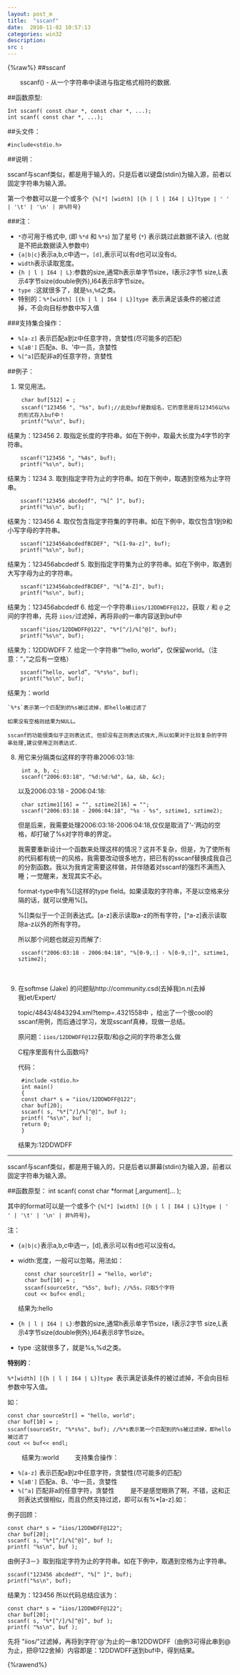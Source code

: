 ```yaml
---
layout: post_m
title:  "sscanf"
date:  2010-11-02 10:57:13
categories: win32
description:  
src :  
---
```


{%raw%}
##sscanf

　　sscanf() - 从一个字符串中读进与指定格式相符的数据.

##函数原型:

	Int sscanf( const char *, const char *, ...);
	int scanf( const char *, ...);


##头文件：

	#include<stdio.h>

##说明：

sscanf与scanf类似，都是用于输入的，只是后者以键盘(stdin)为输入源，前者以固定字符串为输入源。

第一个参数可以是一个或多个` {%[*] [width] [{h | l | I64 | L}]type | ' ' | '\t' | '\n' | 非%符号}`

###注：

- `*`亦可用于格式中, (即 `%*d` 和 `%*s`) 加了星号 (`*`) 表示跳过此数据不读入. (也就是不把此数据读入参数中)
- `{a|b|c}`表示a,b,c中选一，`[d]`,表示可以有d也可以没有d。
- `width`表示读取宽度。
- `{h | l | I64 | L}`:参数的size,通常h表示单字节size，I表示2字节 size,L表示4字节size(double例外),l64表示8字节size。
- `type `:这就很多了，就是`%s`,`%d`之类。
- 特别的：`%*[width] [{h | l | I64 | L}]type `表示满足该条件的被过滤掉，不会向目标参数中写入值

###支持集合操作：

- `%[a-z]` 表示匹配a到z中任意字符，贪婪性(尽可能多的匹配)
- `%[aB']` 匹配a、B、'中一员，贪婪性
- `%[^a]`匹配非a的任意字符，贪婪性

##例子：

1. 常见用法。

		char buf[512] = ;
		sscanf("123456 ", "%s", buf);//此处buf是数组名，它的意思是将123456以%s的形式存入buf中！
		printf("%s\n", buf);
结果为：123456
2. 取指定长度的字符串。如在下例中，取最大长度为4字节的字符串。

		sscanf("123456 ", "%4s", buf);
		printf("%s\n", buf);
结果为：1234
3. 取到指定字符为止的字符串。如在下例中，取遇到空格为止字符串。

		sscanf("123456 abcdedf", "%[^ ]", buf);
		printf("%s\n", buf);
结果为：123456
4. 取仅包含指定字符集的字符串。如在下例中，取仅包含1到9和小写字母的字符串。

		sscanf("123456abcdedfBCDEF", "%[1-9a-z]", buf);
		printf("%s\n", buf);
结果为：123456abcdedf
5. 取到指定字符集为止的字符串。如在下例中，取遇到大写字母为止的字符串。

		sscanf("123456abcdedfBCDEF", "%[^A-Z]", buf);
		printf("%s\n", buf);
结果为：123456abcdedf
6. 给定一个字符串`iios/12DDWDFF@122`，获取 `/` 和 `@` 之间的字符串，先将 `iios/`过滤掉，再将非`@`的一串内容送到buf中

		sscanf("iios/12DDWDFF@122", "%*[^/]/%[^@]", buf);
		printf("%s\n", buf);
结果为：12DDWDFF
7. 给定一个字符串““hello, world”，仅保留world。（注意：“，”之后有一空格）

		sscanf(“hello, world”, "%*s%s", buf);
		printf("%s\n", buf);
结果为：world
	
	`%*s`表示第一个匹配到的%s被过滤掉，即hello被过滤了

	如果没有空格则结果为NULL。

	sscanf的功能很类似于正则表达式, 但却没有正则表达式强大,所以如果对于比较复杂的字符串处理,建议使用正则表达式.

8. 用它来分隔类似这样的字符串2006:03:18:

		int a, b, c;
		sscanf("2006:03:18", "%d:%d:%d", &a, &b, &c);

	以及2006:03:18 - 2006:04:18:

		char sztime1[16] = "", sztime2[16] = "";
		sscanf("2006:03:18 - 2006:04:18", "%s - %s", sztime1, sztime2);

	但是后来，我需要处理2006:03:18-2006:04:18,仅仅是取消了‘-’两边的空格，却打破了%s对字符串的界定。

	我需要重新设计一个函数来处理这样的情况？这并不复杂，但是，为了使所有的代码都有统一的风格，我需要改动很多地方，把已有的sscanf替换成我自己的分割函数。我以为我肯定需要这样做，并伴随着对sscanf的强烈不满而入睡；一觉醒来，发现其实不必。

	format-type中有%[]这样的type field。如果读取的字符串，不是以空格来分隔的话，就可以使用%[]。

	%[]类似于一个正则表达式。[a-z]表示读取a-z的所有字符，[^a-z]表示读取除a-z以外的所有字符。

	所以那个问题也就迎刃而解了:

		sscanf("2006:03:18 - 2006:04:18", "%[0-9,:] - %[0-9,:]", sztime1, sztime2);
　　

9. 在softmse (Jake) 的问题贴http://community.csd(去掉我)n.n(去掉我)et/Expert/

	topic/4843/4843294.xml?temp=.4321558中 ，给出了一个很cool的sscanf用例，而后通过学习，发现sscanf真棒，现做一总结。

	原问题：`iios/12DDWDFF@122`获取/和@之间的字符串怎么做

	C程序里面有什么函数吗?

	代码：

		#include <stdio.h>
		int main()
		{
		const char* s = "iios/12DDWDFF@122";
		char buf[20];
		sscanf( s, "%*[^/]/%[^@]", buf );
		printf( "%s\n", buf );
		return 0;
		}

	结果为:12DDWDFF

-----

sscanf与scanf类似，都是用于输入的，只是后者以屏幕(stdin)为输入源，前者以固定字符串为输入源。

##函数原型：
	int scanf( const char *format [,argument]... );

其中的format可以是一个或多个 `{%[*] [width] [{h | l | I64 | L}]type | ' ' | '\t' | '\n' | 非%符号}`，

注：

- `{a|b|c}`表示a,b,c中选一，[d],表示可以有d也可以没有d。
- width:宽度，一般可以忽略，用法如：
	
		const char sourceStr[] = "hello, world";
		char buf[10] = ;
		sscanf(sourceStr, "%5s", buf); //%5s，只取5个字符
		cout << buf<< endl;
	
	结果为:hello
- `{h | l | I64 | L}`:参数的size,通常h表示单字节size，I表示2字节 size,L表示4字节size(double例外),l64表示8字节size。
- type :这就很多了，就是%s,%d之类。

**特别的**：

`%*[width] [{h | l | I64 | L}]type `表示满足该条件的被过滤掉，不会向目标参数中写入值。

如：

	const char sourceStr[] = "hello, world";
	char buf[10] = ;
	sscanf(sourceStr, "%*s%s", buf); //%*s表示第一个匹配到的%s被过滤掉，即hello被过滤了
	cout << buf<< endl;
　　
结果为:world
　　
支持集合操作：
　　
- `%[a-z]` 表示匹配a到z中任意字符，贪婪性(尽可能多的匹配)
- `%[aB']` 匹配a、B、'中一员，贪婪性
- `%[^a]` 匹配非a的任意字符，贪婪性
　　
是不是感觉眼熟了啊，不错，这和正则表达式很相似，而且仍然支持过滤，即可以有%*[a-z].如：

例子回顾：

	const char* s = "iios/12DDWDFF@122";
	char buf[20];
	sscanf( s, "%*[^/]/%[^@]", buf );
	printf( "%s\n", buf );
	
由例子3－》取到指定字符为止的字符串。如在下例中，取遇到空格为止字符串。

	sscanf("123456 abcdedf", "%[^ ]", buf);
	printf("%s\n", buf);

结果为：123456
所以代码总结应该为：
	
	const char* s = "iios/12DDWDFF@122";
	char buf[20];
	sscanf( s, "%*[^/]/%[^@]", buf );
	printf( "%s\n", buf );

先将 "iios/"过滤掉，再将到字符'@'为止的一串12DDWDFF（由例3可得此串到@为止，把@122舍掉）内容即是：12DDWDFF送到buf中，得到结果。


{%rawend%}